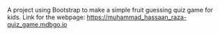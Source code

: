 A project using Bootstrap to make a simple fruit guessing quiz game for kids. Link for the webpage: https://muhammad_hassaan_raza-quiz_game.mdbgo.io
